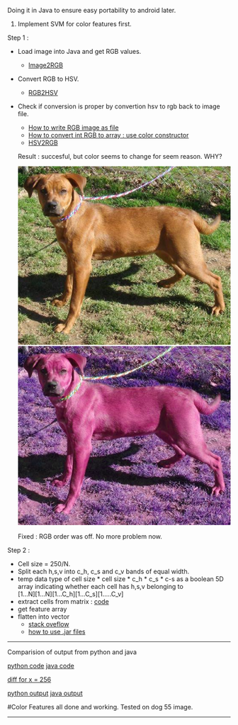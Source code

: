 Doing it in Java to ensure easy portability to android later.

1. Implement SVM for color features first. 

Step 1 : 

+ Load image into Java and get RGB values.
	+ [Image2RGB](http://www.tutorialspoint.com/java_dip/understand_image_pixels.htm)
+ Convert RGB to HSV.
	+ [RGB2HSV](http://stackoverflow.com/a/2399174)
+ Check if conversion is proper by convertion hsv to rgb back to image file.
	+ [How to write RGB image as file](http://www.lac.inpe.br/JIPCookbook/1300-create-rgb.jsp)
	+ [How to convert int RGB to array : use color constructor](http://docs.oracle.com/javase/7/docs/api/java/awt/Color.html)
	+ [HSV2RGB](http://docs.oracle.com/javase/7/docs/api/java/awt/Color.html#HSBtoRGB(float,%20float,%20float))

	Result : succesful, but color seems to change for seem reason. WHY?

	![HSV2RGB](sample/dog.55.jpg)
	![HSV2RGB](sample/dog.55hsv2file.png)

	Fixed : RGB order was off. No more problem now. 

Step 2 : 

+ Cell size = 250/N.
+ Split each h,s,v into c_h, c_s and c_v bands of equal width.
+ temp data type of cell size * cell size * c_h * c_s * c-s as a boolean 5D array indicating whether each cell has h,s,v belonging to  
[1...N][1...N][1...C_h][1...C_s][1.....C_v]
+ extract cells from matrix : [code](trash/testExtractCells.java)
+ get feature array
+ flatten into vector
	+ [stack oveflow](http://stackoverflow.com/questions/2569279/how-to-flatten-2d-array-to-1d-array)
	+ [how to use .jar files](http://stackoverflow.com/questions/460364/how-to-use-classes-from-jar-files)

-----

Comparision of output from python and java 

[python code](pythonEasyCompare.py)
[java code](ML.java)

[diff for x = 256](https://www.diffchecker.com/ec85wi5z)

[python output](color_from_pythonx256.txt)
[java output](color_from_Javax256.txt)

#Color Features all done and working. Tested on dog 55 image.

------